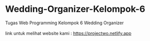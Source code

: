 # Wedding-Organizer-Kelompok-6
Tugas Web Programming Kelompok 6 Wedding Organizer <br></br>
link untuk melihat website kami : https://projectwo.netlify.app
